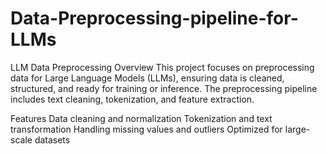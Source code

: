# Data-Preprocessing-pipeline-for-LLMs
LLM Data Preprocessing
Overview
This project focuses on preprocessing data for Large Language Models (LLMs), ensuring data is cleaned, structured, and ready for training or inference. The preprocessing pipeline includes text cleaning, tokenization, and feature extraction.

Features
Data cleaning and normalization
Tokenization and text transformation
Handling missing values and outliers
Optimized for large-scale datasets

